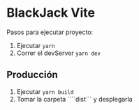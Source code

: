 # BlackJack Vite

Pasos para ejecutar proyecto:

1. Ejecutar ```yarn```
2. Correr el devServer ```yarn dev```

## Producción

1. Ejecutar ```yarn build```
2. Tomar la carpeta ````dist``` y desplegarla
